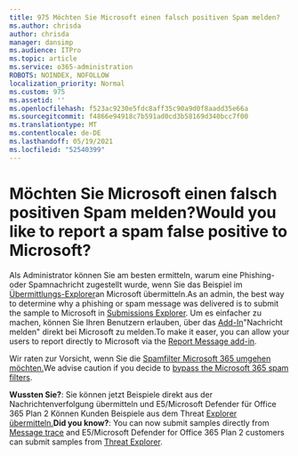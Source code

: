 ```yaml
---
title: 975 Möchten Sie Microsoft einen falsch positiven Spam melden?
ms.author: chrisda
author: chrisda
manager: dansimp
ms.audience: ITPro
ms.topic: article
ms.service: o365-administration
ROBOTS: NOINDEX, NOFOLLOW
localization_priority: Normal
ms.custom: 975
ms.assetid: ''
ms.openlocfilehash: f523ac9230e5fdc8aff35c90a9d0f8aadd35e66a
ms.sourcegitcommit: f4866e94918c7b591ad0cd3b58169d340bcc7f00
ms.translationtype: MT
ms.contentlocale: de-DE
ms.lasthandoff: 05/19/2021
ms.locfileid: "52540399"
---
```

# <a name="would-you-like-to-report-a-spam-false-positive-to-microsoft"></a><span data-ttu-id="2752d-102">Möchten Sie Microsoft einen falsch positiven Spam melden?</span><span class="sxs-lookup"><span data-stu-id="2752d-102">Would you like to report a spam false positive to Microsoft?</span></span>

<span data-ttu-id="2752d-103">Als Administrator können Sie am besten ermitteln, warum eine Phishing- oder Spamnachricht zugestellt wurde, wenn Sie das Beispiel im [Übermittlungs-Explorer](https://protection.office.com/reportsubmission)an Microsoft übermitteln.</span><span class="sxs-lookup"><span data-stu-id="2752d-103">As an admin, the best way to determine why a phishing or spam message was delivered is to submit the sample to Microsoft in [Submissions Explorer](https://protection.office.com/reportsubmission).</span></span> <span data-ttu-id="2752d-104">Um es einfacher zu machen, können Sie Ihren Benutzern erlauben, über das [Add-In](https://appsource.microsoft.com/product/office/WA104381180?src=office&tab=Overview)"Nachricht melden" direkt bei Microsoft zu melden.</span><span class="sxs-lookup"><span data-stu-id="2752d-104">To make it easer, you can allow your users to report directly to Microsoft via the [Report Message add-in](https://appsource.microsoft.com/product/office/WA104381180?src=office&tab=Overview).</span></span>

<span data-ttu-id="2752d-105">Wir raten zur Vorsicht, wenn Sie die [Spamfilter Microsoft 365 umgehen möchten.](/exchange/troubleshoot/antispam/cautions-against-bypassing-spam-filters)</span><span class="sxs-lookup"><span data-stu-id="2752d-105">We advise caution if you decide to [bypass the Microsoft 365 spam filters](/exchange/troubleshoot/antispam/cautions-against-bypassing-spam-filters).</span></span>

<span data-ttu-id="2752d-106">**Wussten Sie?**: Sie können [](https://protection.office.com/messagetrace) jetzt Beispiele direkt aus der Nachrichtenverfolgung übermitteln und E5/Microsoft Defender für Office 365 Plan 2 Können Kunden Beispiele aus dem Threat [Explorer übermitteln.](/microsoft-365/security/office-365-security/threat-explorer)</span><span class="sxs-lookup"><span data-stu-id="2752d-106">**Did you know?**: You can now submit samples directly from [Message trace](https://protection.office.com/messagetrace) and E5/Microsoft Defender for Office 365 Plan 2 customers can submit samples from [Threat Explorer](/microsoft-365/security/office-365-security/threat-explorer).</span></span>
